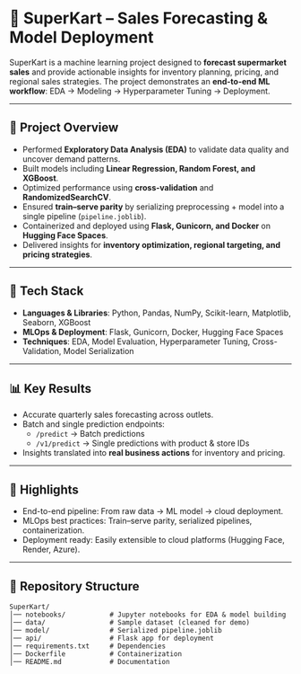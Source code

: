 # 🛒 SuperKart – Sales Forecasting & Model Deployment  

SuperKart is a machine learning project designed to **forecast supermarket sales** and provide actionable insights for inventory planning, pricing, and regional sales strategies. The project demonstrates an **end-to-end ML workflow**: EDA → Modeling → Hyperparameter Tuning → Deployment.  

---

## 📌 Project Overview  
- Performed **Exploratory Data Analysis (EDA)** to validate data quality and uncover demand patterns.  
- Built models including **Linear Regression, Random Forest, and XGBoost**.  
- Optimized performance using **cross-validation** and **RandomizedSearchCV**.  
- Ensured **train–serve parity** by serializing preprocessing + model into a single pipeline (`pipeline.joblib`).  
- Containerized and deployed using **Flask, Gunicorn, and Docker** on **Hugging Face Spaces**.  
- Delivered insights for **inventory optimization, regional targeting, and pricing strategies**.  

---

## 🚀 Tech Stack  
- **Languages & Libraries**: Python, Pandas, NumPy, Scikit-learn, Matplotlib, Seaborn, XGBoost  
- **MLOps & Deployment**: Flask, Gunicorn, Docker, Hugging Face Spaces  
- **Techniques**: EDA, Model Evaluation, Hyperparameter Tuning, Cross-Validation, Model Serialization  

---

## 📊 Key Results  
- Accurate quarterly sales forecasting across outlets.  
- Batch and single prediction endpoints:  
  - `/predict` → Batch predictions  
  - `/v1/predict` → Single predictions with product & store IDs  
- Insights translated into **real business actions** for inventory and pricing.  

---

## 🌟 Highlights
- End-to-end pipeline: From raw data → ML model → cloud deployment.
- MLOps best practices: Train–serve parity, serialized pipelines, containerization.
- Deployment ready: Easily extensible to cloud platforms (Hugging Face, Render, Azure).

---

## 📂 Repository Structure  
```plaintext
SuperKart/
│── notebooks/           # Jupyter notebooks for EDA & model building
│── data/                # Sample dataset (cleaned for demo)
│── model/               # Serialized pipeline.joblib
│── api/                 # Flask app for deployment
│── requirements.txt     # Dependencies
│── Dockerfile           # Containerization
│── README.md            # Documentation


